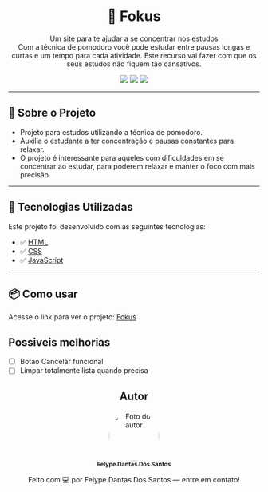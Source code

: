 <h1 align="center">📌 Fokus </h1>

<p align="center">
  Um site para te ajudar a se concentrar nos estudos<br/>
  Com a técnica de pomodoro você pode estudar entre pausas longas e curtas e um tempo para cada atividade. Este recurso vai fazer com que os seus estudos não fiquem tão cansativos.
</p>

<p align="center">
  <img src="https://img.shields.io/badge/status-em desenvolvimento-yellow"/>
  <img src="https://img.shields.io/badge/license-MIT-blue"/>
  <img src="https://img.shields.io/badge/PRs-welcome-brightgreen.svg"/>
</p>

---

## 🧠 Sobre o Projeto

- Projeto para estudos utilizando a técnica de pomodoro.
- Auxilia o estudante a ter concentração e pausas constantes para relaxar.
- O projeto é interessante para aqueles com dificuldades em se concentrar ao estudar, para poderem relaxar e manter o foco com mais precisão.

---

## 🚀 Tecnologias Utilizadas

Este projeto foi desenvolvido com as seguintes tecnologias:

- ✅ [HTML](#)
- ✅ [CSS](#)
- ✅ [JavaScript](#)

---

## 📦 Como usar

Acesse o link para ver o projeto: <a href="https://felypedantas.github.io/Fokus_Complete/"> Fokus </a>

## Possiveis melhorias 

- [ ] Botão Cancelar funcional
- [ ] Limpar totalmente lista quando precisa

<h2 align="center">Autor</h2>
<div align="center"> 
  <a href="https://www.linkedin.com/in/felype-dantas-dos-santos-94497b193?utm_source=share&utm_campaign=share_via&utm_content=profile&utm_medium=android_app"> 
    <img style="border-radius: 50%;" src="https://github.com/FelypeDantas.png" width="100px;" alt="Foto do autor"/> <br/> 
    <sub><b>Felype Dantas Dos Santos</b></sub> </a> <br/>
    <p>Feito com 💻 por Felype Dantas Dos Santos — entre em contato!</p> 
</div>

